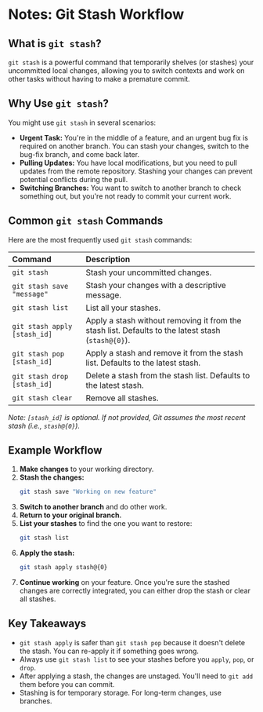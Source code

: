 # Notes: Git Stash Workflow

## What is `git stash`?

`git stash` is a powerful command that temporarily shelves (or stashes) your uncommitted local changes, allowing you to switch contexts and work on other tasks without having to make a premature commit.

## Why Use `git stash`?

You might use `git stash` in several scenarios:

- **Urgent Task:** You're in the middle of a feature, and an urgent bug fix is required on another branch. You can stash your changes, switch to the bug-fix branch, and come back later.
- **Pulling Updates:** You have local modifications, but you need to pull updates from the remote repository. Stashing your changes can prevent potential conflicts during the pull.
- **Switching Branches:** You want to switch to another branch to check something out, but you're not ready to commit your current work.

## Common `git stash` Commands

Here are the most frequently used `git stash` commands:

| Command | Description |
| :--- | :--- |
| `git stash` | Stash your uncommitted changes. |
| `git stash save "message"` | Stash your changes with a descriptive message. |
| `git stash list` | List all your stashes. |
| `git stash apply [stash_id]` | Apply a stash without removing it from the stash list. Defaults to the latest stash (`stash@{0}`). |
| `git stash pop [stash_id]` | Apply a stash and remove it from the stash list. Defaults to the latest stash. |
| `git stash drop [stash_id]` | Delete a stash from the stash list. Defaults to the latest stash. |
| `git stash clear` | Remove all stashes. |

*Note: `[stash_id]` is optional. If not provided, Git assumes the most recent stash (i.e., `stash@{0}`).*

## Example Workflow

1.  **Make changes** to your working directory.
2.  **Stash the changes:**
    ```bash
    git stash save "Working on new feature"
    ```
3.  **Switch to another branch** and do other work.
4.  **Return to your original branch.**
5.  **List your stashes** to find the one you want to restore:
    ```bash
    git stash list
    ```
6.  **Apply the stash:**
    ```bash
    git stash apply stash@{0}
    ```
7.  **Continue working** on your feature. Once you're sure the stashed changes are correctly integrated, you can either drop the stash or clear all stashes.

## Key Takeaways

- `git stash apply` is safer than `git stash pop` because it doesn't delete the stash. You can re-apply it if something goes wrong.
- Always use `git stash list` to see your stashes before you `apply`, `pop`, or `drop`.
- After applying a stash, the changes are unstaged. You'll need to `git add` them before you can commit.
- Stashing is for temporary storage. For long-term changes, use branches.